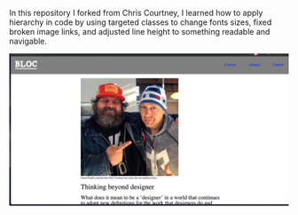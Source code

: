 In this repository I forked from Chris Courtney, I learned how to apply hierarchy in code by using targeted classes to change fonts sizes, fixed broken image links, and adjusted line height to something readable and navigable. 

![image](https://github.com/avanadel/css-exercise-two/blob/master/images/screen_shot.png)
